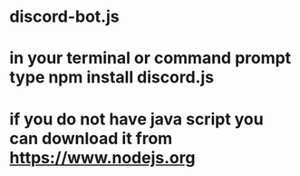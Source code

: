 # discord-bot.js
# in your terminal or command prompt type npm install discord.js
# if you do not have java script you can download it from https://www.nodejs.org
